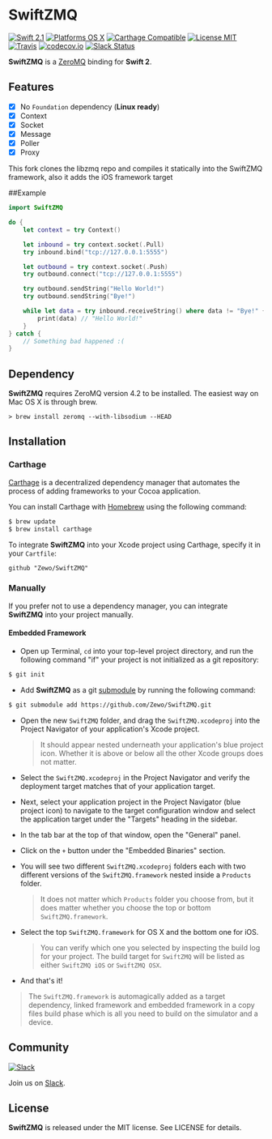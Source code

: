SwiftZMQ
========

[![Swift 2.1](https://img.shields.io/badge/Swift-2.1-orange.svg?style=flat)](https://developer.apple.com/swift/)
[![Platforms OS X](https://img.shields.io/badge/Platforms-OS%20X-lightgray.svg?style=flat)](https://developer.apple.com/swift/)
[![Carthage Compatible](https://img.shields.io/badge/Carthage-Compatible-4BC51D.svg?style=flat)](https://github.com/Carthage/Carthage)
[![License MIT](https://img.shields.io/badge/License-MIT-blue.svg?style=flat)](https://tldrlegal.com/license/mit-license)
[![Travis](https://img.shields.io/badge/Build-Passing-4BC51D.svg?style=flat)](https://travis-ci.org/Zewo/SwiftZMQ)
[![codecov.io](http://codecov.io/github/Zewo/SwiftZMQ/coverage.svg?branch=master)](http://codecov.io/github/Zewo/SwiftZMQ?branch=master)
[![Slack Status](https://zewo-slackin.herokuapp.com/badge.svg)](https://zewo-slackin.herokuapp.com)

**SwiftZMQ** is a [ZeroMQ](http://zeromq.org/) binding for **Swift 2**.

## Features

- [x] No `Foundation` dependency (**Linux ready**)
- [x] Context
- [x] Socket
- [x] Message
- [x] Poller
- [x] Proxy

This fork clones the libzmq repo and compiles it statically into the SwiftZMQ framework, also it adds the iOS framework target

##Example

```swift
import SwiftZMQ

do {
    let context = try Context()

    let inbound = try context.socket(.Pull)
    try inbound.bind("tcp://127.0.0.1:5555")

    let outbound = try context.socket(.Push)
    try outbound.connect("tcp://127.0.0.1:5555")

    try outbound.sendString("Hello World!")
    try outbound.sendString("Bye!")

    while let data = try inbound.receiveString() where data != "Bye!" {
        print(data) // "Hello World!"
    }
} catch {
    // Something bad happened :(
}
```

## Dependency

**SwiftZMQ** requires ZeroMQ version 4.2 to be installed. The easiest way on Mac OS X is through brew.

```
> brew install zeromq --with-libsodium --HEAD
```

## Installation

### Carthage

[Carthage](https://github.com/Carthage/Carthage) is a decentralized dependency manager that automates the process of adding frameworks to your Cocoa application.

You can install Carthage with [Homebrew](http://brew.sh/) using the following command:

```bash
$ brew update
$ brew install carthage
```

To integrate **SwiftZMQ** into your Xcode project using Carthage, specify it in your `Cartfile`:

```ogdl
github "Zewo/SwiftZMQ"
```

### Manually

If you prefer not to use a dependency manager, you can integrate **SwiftZMQ** into your project manually.

#### Embedded Framework

- Open up Terminal, `cd` into your top-level project directory, and run the following command "if" your project is not initialized as a git repository:

```bash
$ git init
```

- Add **SwiftZMQ** as a git [submodule](http://git-scm.com/docs/git-submodule) by running the following command:

```bash
$ git submodule add https://github.com/Zewo/SwiftZMQ.git
```

- Open the new `SwiftZMQ` folder, and drag the `SwiftZMQ.xcodeproj` into the Project Navigator of your application's Xcode project.

    > It should appear nested underneath your application's blue project icon. Whether it is above or below all the other Xcode groups does not matter.

- Select the `SwiftZMQ.xcodeproj` in the Project Navigator and verify the deployment target matches that of your application target.
- Next, select your application project in the Project Navigator (blue project icon) to navigate to the target configuration window and select the application target under the "Targets" heading in the sidebar.
- In the tab bar at the top of that window, open the "General" panel.
- Click on the `+` button under the "Embedded Binaries" section.
- You will see two different `SwiftZMQ.xcodeproj` folders each with two different versions of the `SwiftZMQ.framework` nested inside a `Products` folder.

    > It does not matter which `Products` folder you choose from, but it does matter whether you choose the top or bottom `SwiftZMQ.framework`.

- Select the top `SwiftZMQ.framework` for OS X and the bottom one for iOS.

    > You can verify which one you selected by inspecting the build log for your project. The build target for `SwiftZMQ` will be listed as either `SwiftZMQ iOS` or `SwiftZMQ OSX`.

- And that's it!

> The `SwiftZMQ.framework` is automagically added as a target dependency, linked framework and embedded framework in a copy files build phase which is all you need to build on the simulator and a device.

## Community

[![Slack](http://s13.postimg.org/ybwy92ktf/Slack.png)](https://zewo-slackin.herokuapp.com)

Join us on [Slack](https://zewo-slackin.herokuapp.com).

License
-------

**SwiftZMQ** is released under the MIT license. See LICENSE for details.
